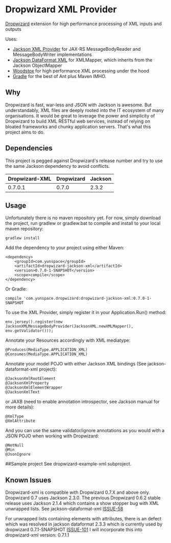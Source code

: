 # Dropwizard XML Provider
[Dropwizard](https://github.com/dropwizard/dropwizard) extension for high performance processing of XML inputs and outputs

Uses:
* [Jackson XML Provider](https://github.com/FasterXML/jackson-jaxrs-xml-provider) for JAX-RS MessageBodyReader and MessageBodyWriter implementations
* [Jackson DataFormat XML](https://github.com/FasterXML/jackson-dataformat-xml) for XMLMapper, which inherits from the Jackson ObjectMapper
* [Woodstox](http://wiki.fasterxml.com/WoodstoxHome) for high performance XML processing under the hood
* [Gradle](http://www.gradle.org/) for the best of Ant plus Maven IMHO.

## Why
Dropwizard is fast, war-less and JSON with Jackson is awesome. But understandably, XML files are deeply rooted into the IT ecosystem of many organisations. It would be great to leverage the power and simplicity of Dropwizard to build XML RESTful web services, instead of relying on bloated frameworks and chunky application servers. That's what this project aims to do.

## Dependencies
This project is pegged against Dropwizard's release number and try to use the same Jackson dependency to avoid conflicts.

| Dropwizard-XML  | Dropwizard   | Jackson   |
| --------------- | ------------ | --------- |
| 0.7.0.1         | 0.7.0        | 2.3.2     |

## Usage
Unfortunately there is no maven repository yet. For now, simply download the project, run gradlew or gradlew.bat to compile and install to your local maven repository:

    gradlew install

Add the dependency to your project using either Maven:

    <dependency>
        <groupId>com.yunspace</groupId>
        <artifactId>dropwizard-jackson-xml</artifactId>
        <version>0.7.0-1-SNAPSHOT</version>
        <scope>compile</scope>
    </dependency>

Or Gradle:

    compile 'com.yunspace.dropwizard:dropwizard-jackson-xml:0.7.0-1-SNAPSHOT

To use the XML Provider, simply register it in your Application.Run() method:

    env.jersey().register(new JacksonXMLMessageBodyProvider(JacksonXML.newXMLMapper(), env.getValidator()));

Annotate your Resources accordingly with XML mediatype:

    @Produces(MediaType.APPLICATION_XML)
    @Consumes(MediaType.APPLICATION_XML)

Annotate your model POJO with either Jackson XML bindings (See jackson-dataformat-xml project):

    @JacksonXmlRootElement
    @JacksonXmlProperty
    @JacksonXmlElementWrapper
    @JacksonXmlText

or JAXB (need to enable annotation introspector, see Jackson manual for more details):

    @XmlType
    @XmlAttribute

And you can use the same validator/ignore annotations as you would with a JSON POJO when working with Dropwizard:

    @NotNull
    @Min
    @JsonIgnore

##Sample project
See dropwizard-example-xml subproject.

## Known Issues
Dropwizard-xml is compatible with Dropwizard 0.7.X and above only. Dropwizard 0.7 uses Jackson 2.3.0. The previous Dropwizard 0.6.2 stable release uses Jackson 2.1.4 which contains a show stopper bug with XML unwrapped lists. See jackson-dataformat-xml
[ISSUE-58](https://github.com/FasterXML/jackson-dataformat-xml/issues/58)

For unwrapped lists containing elements with attributes, there is an defect which was resolved in jackson dataformat 2.3.3 which is currently used by dropwizard 0.7.1-SNAPSHOT
[ISSUE-101](https://github.com/FasterXML/jackson-dataformat-xml/issues/101) I will incorporate this into dropwizard-xml version: 0.7.1.1